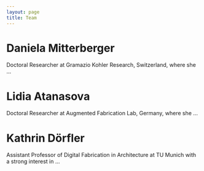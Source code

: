 ```yaml
---
layout: page
title: Team
---
```


# Daniela Mitterberger
Doctoral Researcher at Gramazio Kohler Research, Switzerland, where she ...


# Lidia Atanasova
Doctoral Researcher at Augmented Fabrication Lab, Germany, where she ...



# Kathrin Dörfler
Assistant Professor of Digital Fabrication in Architecture at TU Munich with a strong interest in ...